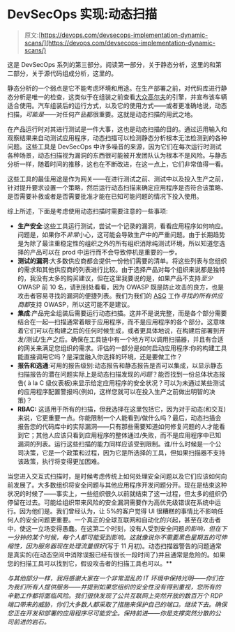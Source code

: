 # DevSecOps 实现:动态扫描

> 原文:[https://devops.com/devsecops-implementation-dynamic-scans/](https://devops.com/devsecops-implementation-dynamic-scans/)

这是 DevSecOps 系列的第三部分。阅读第一部分，关于静态分析，这里的和第二部分，关于源代码组成分析，这里的。

静态分析的一个弱点是它不能考虑环境和用途。在生产部署之前，对代码库进行静态分析是唯一的检查，这类似于在组装之前查看[大众高尔夫](https://www.caranddriver.com/volkswagen/golf)的引擎，并宣布该车辆适合使用。汽车组装后的运行方式，以及它的使用方式——或者更准确地说，动态扫描，*可能是*——对任何产品都很重要。这就是动态扫描的用武之地。

在产品运行时对其进行测试是一件大事，这也是动态扫描的目的。通过运用输入和观察结果来自动测试应用程序，动态扫描可以检测静态分析根本无法检测到的各种问题。这些工具是 DevSecOps 中许多噪音的来源，因为它们在每次运行时测试各种场景，动态扫描视为漏洞的东西很可能被开发团队认为根本不是风险。与静态分析一样，随着时间的推移，这也在不断改进，在这一点上，它们非常值得一看。

这些工具的最佳用途是作为网关——在进行测试之前、测试中以及投入生产之前，针对提升要求设置一个策略，然后运行动态扫描来确定应用程序是否符合该策略、是否需要补救或者是否需要批准才能在已知可能问题的情况下投入使用。

综上所述，下面是考虑使用动态扫描时需要注意的一些事项:

*   **生产安全**:这些工具运行测试，尝试一个记录的漏洞，看看应用程序如何响应。问题是，如果你不*非常*小心，这可能会导致生产中的严重问题。由于长期趋势是为除了最注重稳定性的组织之外的所有组织消除纯测试环境，所以知道您选择的产品可以在 prod 中运行而不会导致停机是重要的一步。
*   **测试的漏洞**:大多数供应商都会提供一份他们需要的清单。将这些列表与您组织的需求和其他供应商的列表进行比较。由于选择产品对每个组织来说都是独特的，我没有太多的购买建议，但在这里我要说的是，如果产品不支持*至少*OWASP 前 10 名，请到别处看看，因为 OWASP 既是防止攻击的良方，也是攻击者容易寻找的漏洞的便捷列表。我们为我们的 [ASG](https://accelst.com/) 工作*寻找的所有供应商都*支持 OWASP，所以这可能不是建议。
*   **集成**:产品完全组装后需要运行动态扫描。这并不是说完整，而是各个部分需要结合在一起—扫描通常着眼于应用程序，而不是应用程序的各个部分。这意味着它们可以在构建之后的任何时候生成，或者更具体地说，在构建后部署到开发/测试/生产之后。确保在工具链中有一个地方可以调用扫描器，并且有合适的网关来满足您组织的需求。评估的一部分是如何启动应用程序:你的构建工具能直接调用它吗？是深度融入你选择的环境，还是要做工作？
*   **报告和选通**:可用的报告级别:动态报告和静态报告是否可以集成，以显示静态扫描报告的潜在问题实际上是动态扫描发现的*问题*？能否找到一份总体状态报告( à la C 级仪表板)来显示给定应用程序的安全状况？可以为未通过某些测试的应用程序配置警报吗(例如，这样您就可以在投入生产之前做出明智的决策)？
*   **RBAC:** 这适用于所有的扫描，但我选择在这里包括它，因为对于动态(和交互)来说，它更重要一点。你能限制一个人能看到/做什么吗？最后，动态扫描会报告您的代码库中的实际漏洞——只有那些需要知道如何修复问题的人才能看到它；其他人应该只看到应用程序的整体通过/失败，而不是应用程序中已知漏洞的列表。运行这些扫描的能力同样应该受到限制。谁/什么时候是一个公司决策，它是一个政策和过程，因为它是所选择的工具，但如果扫描器不支持该政策，执行将变得更加困难。

当您进入交互式扫描时，是时候考虑传统上如何处理安全问题以及它们应该如何向前发展了。大多数组织将安全问题与其他应用程序开发问题分开。现在是结束这种状况的时候了——事实上，一些组织很久以前就结束了这一过程，但太多的组织仍停留在过去。可能给组织带来风险的安全漏洞需要作为高优先级错误在系统中运行。因为他们是。我们曾经认为，让 5%的客户觉得 UI 很糟糕的事情比不影响任何人的安全问题更重要。一个真正的全球互联网和自动化的兴起，甚至在攻击者中，使这一立场变得愚蠢。在这第二个时刻，没有人受到安全问题*的影响，但在下一分钟的某个时候，*每个人*都可能受到影响。这就像说你不需要黑色星期五的可伸缩性，因为服务器现在处理流量很好*(写于 11 月初)。动态扫描器警告的问题通常是真实的(在动态空间中消除误报已经有很长一段时间了)并且通常是危险的。如果您的扫描工具可以找到它，假设攻击者的扫描工具也可以。**

*与其他部分一样，我将感谢大家在一个非常混乱的 IT 环境中保持光明——你们在为我们所有人提供服务——并提到如果您组织的安全性没有得到重视，您所有的辛勤工作都将面临风险。我们很快发现了公共互联网上突然开放的数百万个 RDP 端口带来的威胁，你们大多数人都采取了措施来保护自己的端口。继续下去。确保您正在开发和部署的应用程序尽可能安全。保持前进——你是支撑突然分散的公司前进的岩石。*